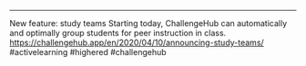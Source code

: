 ---
New feature: study teams
Starting today, ChallengeHub can automatically and optimally group students for peer instruction in class.
https://challengehub.app/en/2020/04/10/announcing-study-teams/
#activelearning #highered #challengehub
